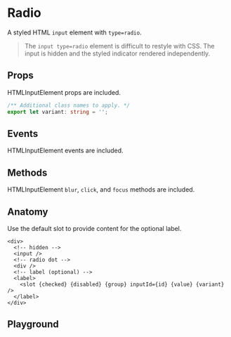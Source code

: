 <script>
    import Playground from './RadioPlayground.svelte';
</script>

# Radio

A styled HTML `input` element with `type=radio`.

> The `input type=radio` element is difficult to restyle with CSS. The input is hidden and the styled indicator rendered independently.

## Props

HTMLInputElement props are included.

```ts
/** Additional class names to apply. */
export let variant: string = '';
```

## Events

HTMLInputElement events are included.

## Methods

HTMLInputElement `blur`, `click`, and `focus` methods are included.

## Anatomy

Use the default slot to provide content for the optional label.

```svelte
<div>
  <!-- hidden -->
  <input />
  <!-- radio dot -->
  <div />
  <!-- label (optional) -->
  <label>
    <slot {checked} {disabled} {group} inputId={id} {value} {variant} />
  </label>
</div>
```

## Playground

<Playground />

